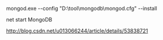 mongod.exe --config "D:\tool\mongodb\mongod.cfg" --install

net start MongoDB


http://blog.csdn.net/u013066244/article/details/53838721

